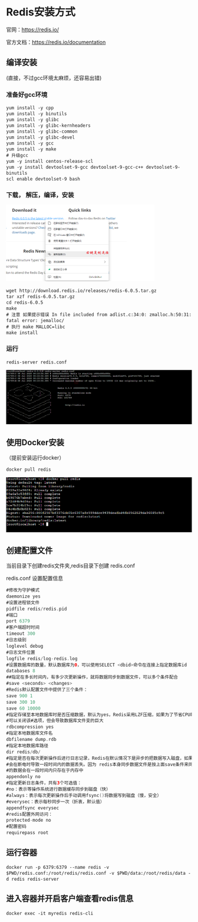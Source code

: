 # Redis安装方式

官网：https://redis.io/

官方文档：https://redis.io/documentation

## 编译安装

(直接，不过gcc环境太麻烦，还容易出错)

### 准备好gcc环境

```
yum install -y cpp
yum install -y binutils
yum install -y glibc
yum install -y glibc-kernheaders
yum install -y glibc-common
yum install -y glibc-devel
yum install -y gcc
yum install -y make
# 升级gcc
yum -y install centos-release-scl
yum -y install devtoolset-9-gcc devtoolset-9-gcc-c++ devtoolset-9-binutils
scl enable devtoolset-9 bash
```

### 下载， 解压，编译，安装

<img src="https://raw.githubusercontent.com/kujin521/Typora_images/master/img/image-20200708114704238.png" alt="image-20200708114704238" style="zoom:50%;" />

```shell
wget http://download.redis.io/releases/redis-6.0.5.tar.gz
tar xzf redis-6.0.5.tar.gz
cd redis-6.0.5
make
# 注意 如果提示错误 In file included from adlist.c:34:0: zmalloc.h:50:31: fatal error: jemalloc/
# 执行 make MALLOC=libc
make install
```

### 运行

```shell
redis-server redis.conf
```

![image-20200708121651755](https://raw.githubusercontent.com/kujin521/Typora_images/master/img/image-20200708121651755.png)



## 使用Docker安装

（提前安装运行docker）

```shell
docker pull redis
```

![image-20200708113748295](https://raw.githubusercontent.com/kujin521/Typora_images/master/img/image-20200708113748295.png)

## 创建配置文件

当前目录下创建redis文件夹,redis目录下创建 redis.conf 

 redis.conf 设置配置信息

```groovy
#修改为守护模式
daemonize yes
#设置进程锁文件
pidfile redis/redis.pid
#端口
port 6379
#客户端超时时间
timeout 300
#日志级别
loglevel debug
#日志文件位置
logfile redis/log-redis.log
#设置数据库的数量，默认数据库为0，可以使用SELECT <dbid>命令在连接上指定数据库id
databases 8
##指定在多长时间内，有多少次更新操作，就将数据同步到数据文件，可以多个条件配合
#save <seconds> <changes>
#Redis默认配置文件中提供了三个条件：
save 900 1
save 300 10
save 60 10000
#指定存储至本地数据库时是否压缩数据，默认为yes，Redis采用LZF压缩，如果为了节省CPU时间，
#可以关闭该#选项，但会导致数据库文件变的巨大
rdbcompression yes
#指定本地数据库文件名
dbfilename dump.rdb
#指定本地数据库路径
dir redis/db/
#指定是否在每次更新操作后进行日志记录，Redis在默认情况下是异步的把数据写入磁盘，如果不开启，可能
#会在断电时导致一段时间内的数据丢失。因为 redis本身同步数据文件是按上面save条件来同步的，所以有
#的数据会在一段时间内只存在于内存中
appendonly no
#指定更新日志条件，共有3个可选值：
#no：表示等操作系统进行数据缓存同步到磁盘（快）
#always：表示每次更新操作后手动调用fsync()将数据写到磁盘（慢，安全）
#everysec：表示每秒同步一次（折衷，默认值）
appendfsync everysec
#redis配置外网访问：
protected-mode no
#配置密码
requirepass root
```

## 运行容器

```shell
docker run -p 6379:6379 --name redis -v $PWD/redis.conf:/root/redis/redis.conf -v $PWD/data:/root/redis/data -d redis redis-server
```

## 进入容器并开启客户端查看redis信息

```shell
docker exec -it myredis redis-cli
```


